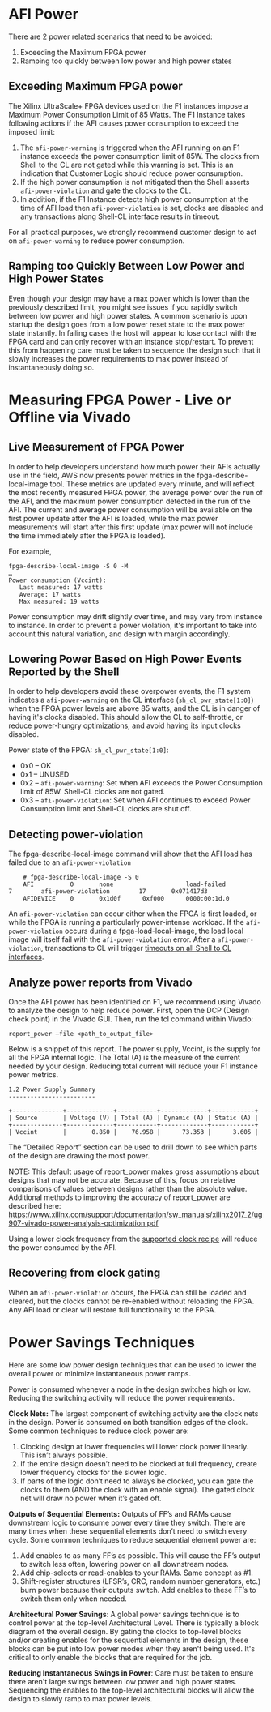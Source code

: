 # AFI Power
There are 2 power related scenarios that need to be avoided:
1. Exceeding the Maximum FPGA power
1. Ramping too quickly between low power and high power states

## Exceeding Maximum FPGA power
The Xilinx UltraScale+ FPGA devices used on the F1 instances impose a Maximum Power Consumption Limit of 85 Watts. The F1 Instance takes following actions if the AFI causes power consumption to exceed the imposed limit:
1. The ```afi-power-warning``` is triggered when the AFI running on an F1 instance exceeds the power consumption limit of 85W. The clocks from Shell to the CL are not gated while this warning is set. This is an indication that Customer Logic should reduce power consumption.
2. If the high power consumption is not mitigated then the Shell asserts ```afi-power-violation``` and gate the clocks to the CL. 
3. In addition, if the F1 Instance detects high power consumption at the time of AFI load then ```afi-power-violation``` is set, clocks are disabled and any transactions along Shell-CL interface results in timeout.

For all practical purposes, we strongly recommend customer design to act on ```afi-power-warning``` to reduce power consumption.

## Ramping too Quickly Between Low Power and High Power States
Even though your design may have a max power which is lower than the previously described limit, you might see issues if you rapidly switch between low power and high power states. A common scenario is upon startup the design goes from a low power reset state to the max power state instantly. In failing cases the host will appear to lose contact with the FPGA card and can only recover with an instance stop/restart. To prevent this from happening care must be taken to sequence the design such that it slowly increases the power requirements to max power instead of instantaneously doing so. 

# Measuring FPGA Power - Live or Offline via Vivado
## Live Measurement of FPGA Power
In order to help developers understand how much power their AFIs actually use in the field, AWS now presents power metrics in the fpga-describe-local-image tool. These metrics are updated every minute, and will reflect the most recently measured FPGA power, the average power over the run of the AFI, and the maximum power consumption detected in the run of the AFI. The current and average power consumption will be available on the first power update after the AFI is loaded, while the max power measurements will start after this first update (max power will not include the time immediately after the FPGA is loaded).  

For example,

```
fpga-describe-local-image -S 0 -M
…
Power consumption (Vccint):
   Last measured: 17 watts
   Average: 17 watts
   Max measured: 19 watts
```

Power consumption may drift slightly over time, and may vary from instance to instance. In order to prevent a power violation, it's important to take into account this natural variation, and design with margin accordingly.

## Lowering Power Based on High Power Events Reported by the Shell
In order to help developers avoid these overpower events, the F1 system indicates a ```afi-power-warning``` on the CL interface (```sh_cl_pwr_state[1:0]```) when the FPGA power levels are above 85 watts, and the CL is in danger of having it's clocks disabled. This should allow the CL to self-throttle, or reduce power-hungry optimizations, and avoid having its input clocks disabled.

Power state of the FPGA:  ```sh_cl_pwr_state[1:0]```:
* 0x0 – OK
* 0x1 – UNUSED
* 0x2 – ```afi-power-warning```: Set when AFI exceeds the Power Consumption limit of 85W. Shell-CL clocks are not gated. 
* 0x3 – ```afi-power-violation```: Set when AFI continues to exceed Power Consumption limit and Shell-CL clocks are shut off. 

## Detecting power-violation
The fpga-describe-local-image command will show that the AFI load has failed due to an ```afi-power-violation```

```
    # fpga-describe-local-image -S 0
    AFI          0       none                    load-failed          7        afi-power-violation        17       0x071417d3
    AFIDEVICE    0       0x1d0f      0xf000      0000:00:1d.0
```

An ```afi-power-violation``` can occur either when the FPGA is first loaded, or while the FPGA is running a particularly power-intense workload. If the ```afi-power-violation``` occurs during a fpga-load-local-image, the load local image will itself fail with the ```afi-power-violation``` error.  After a ```afi-power-violation```, transactions to CL will trigger [timeouts on all Shell to CL interfaces](./HOWTO_detect_shell_timeout.md). 

## Analyze power reports from Vivado
Once the AFI power has been identified on F1, we recommend using Vivado to analyze the design to help reduce power.  First, open the DCP (Design check point) in the Vivado GUI.  Then, run the tcl command within Vivado:
```
report_power –file <path_to_output_file>
```
Below is a snippet of this report. The power supply, Vccint, is the supply for all the FPGA internal logic. The Total (A) is the measure of the current needed by your design.  Reducing total current will reduce your F1 instance power metrics.

```
1.2 Power Supply Summary
------------------------
 
+--------------+-------------+-----------+-------------+------------+
| Source       | Voltage (V) | Total (A) | Dynamic (A) | Static (A) |
+--------------+-------------+-----------+-------------+------------+
| Vccint       |       0.850 |    76.958 |      73.353 |      3.605 |
``` 
The “Detailed Report” section can be used to drill down to see which parts of the design are drawing the most power.

NOTE: This default usage of report_power makes gross assumptions about designs that may not be accurate. Because of this, focus on relative comparisons of values between designs rather than the absolute value. Additional methods to improving the accuracy of report_power are described here:
https://www.xilinx.com/support/documentation/sw_manuals/xilinx2017_2/ug907-vivado-power-analysis-optimization.pdf

Using a lower clock frequency from the [supported clock recipe](./clock_recipes.csv) will reduce the power consumed by the AFI.  

## Recovering from clock gating
When an ```afi-power-violation``` occurs, the FPGA can still be loaded and cleared, but the clocks cannot be re-enabled without reloading the FPGA. Any AFI load or clear will restore full functionality to the FPGA.

# Power Savings Techniques
Here are some low power design techniques that can be used to lower the overall power or minimize instantaneous power ramps.

Power is consumed whenever a node in the design switches high or low. Reducing the switching activity will reduce the power requirements. 

**Clock Nets:** The largest component of switching activity are the clock nets in the design. Power is consumed on both transition edges of the clock.  Some common techniques to reduce clock power are:
1. Clocking design at lower frequencies will lower clock power linearly. This isn’t always possible.
1. If the entire design doesn’t need to be clocked at full frequency, create lower frequency clocks for the slower logic.
1. If parts of the logic don’t need to always be clocked, you can gate the clocks to them (AND the clock with an enable signal). The gated clock net will draw no power when it’s gated off.

**Outputs of Sequential Elements:**  Outputs of FF’s and RAMs cause downstream logic to consume power every time they switch. There are many times when these sequential elements don’t need to switch every cycle. Some common techniques to reduce sequential element power are:
1. Add enables to as many FF’s as possible. This will cause the FF’s output to switch less often, lowering power on all downstream nodes.
1. Add chip-selects or read-enables to your RAMs. Same concept as #1.
1. Shift-register structures (LFSR’s, CRC, random number generators, etc.) burn power because their outputs switch. Add enables to these FF’s to switch them only when needed.

**Architectural Power Savings**: A global power savings technique is to control power at the top-level Architectural Level. There is typically a block diagram of the overall design. By gating the clocks to top-level blocks and/or creating enables for the sequential elements in the design, these blocks can be put into low power modes when they aren't being used. It's critical to only enable the blocks that are required for the job.

**Reducing Instantaneous Swings in Power**: Care must be taken to ensure there aren't large swings between low power and high power states. Sequencing the enables to the top-level architectural blocks will allow the design to slowly ramp to max power levels.
